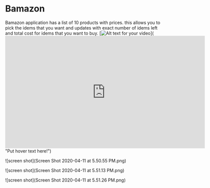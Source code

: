 # Bamazon

Bamazon application has a list of 10 products with prices. this allows you to pick the idems that you want and updates with exact number of idems left and total cost for idems that you want to buy.
[![Alt text for your video](doc/screenshot_youtube.PNG)]( <iframe src="https://player.vimeo.com/video/413600153" width="640" height="360" frameborder="0" allow="autoplay; fullscreen" allowfullscreen></iframe>"Put hover text here!")


![screen shot](Screen Shot 2020-04-11 at 5.50.55 PM.png)

![screen shot](Screen Shot 2020-04-11 at 5.51.13 PM.png)

![screen shot](Screen Shot 2020-04-11 at 5.51.26 PM.png)